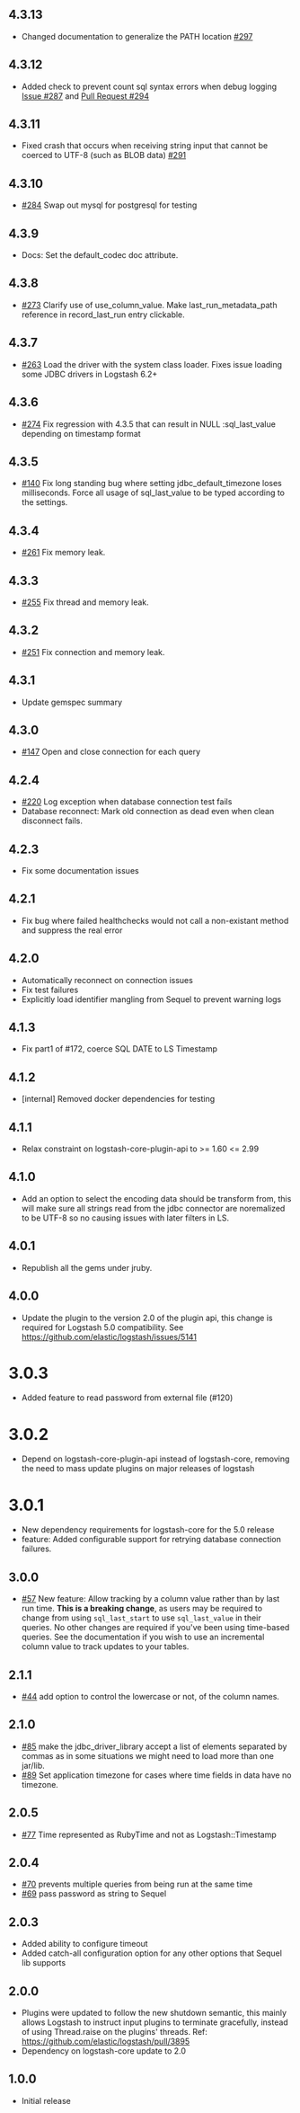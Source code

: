 ## 4.3.13
  - Changed documentation to generalize the PATH location [#297](https://github.com/logstash-plugins/logstash-input-jdbc/pull/297)

## 4.3.12
  - Added check to prevent count sql syntax errors when debug logging [Issue #287](https://github.com/logstash-plugins/logstash-input-jdbc/issue/287) and [Pull Request #294](https://github.com/logstash-plugins/logstash-input-jdbc/pull/294)

## 4.3.11
  - Fixed crash that occurs when receiving string input that cannot be coerced to UTF-8 (such as BLOB data) [#291](https://github.com/logstash-plugins/logstash-input-jdbc/pull/291)

## 4.3.10
  - [#284](https://github.com/logstash-plugins/logstash-input-jdbc/pull/284) Swap out mysql for postgresql for testing

## 4.3.9
  - Docs: Set the default_codec doc attribute.

## 4.3.8
  - [#273](https://github.com/logstash-plugins/logstash-input-jdbc/issues/273) Clarify use of use_column_value. Make last_run_metadata_path reference in record_last_run entry clickable.

## 4.3.7
  - [#263](https://github.com/logstash-plugins/logstash-input-jdbc/issues/263) Load the driver with the system class loader. Fixes issue loading some JDBC drivers in Logstash 6.2+

## 4.3.6
  - [#274](https://github.com/logstash-plugins/logstash-input-jdbc/issues/274) Fix regression with 4.3.5 that can result in NULL :sql_last_value depending on timestamp format

## 4.3.5
  - [#140](https://github.com/logstash-plugins/logstash-input-jdbc/issues/140) Fix long standing bug where setting jdbc_default_timezone loses milliseconds. Force all usage of sql_last_value to be typed according to the settings.

## 4.3.4
  - [#261](https://github.com/logstash-plugins/logstash-input-jdbc/issues/261) Fix memory leak.

## 4.3.3
  - [#255](https://github.com/logstash-plugins/logstash-input-jdbc/issues/255) Fix thread and memory leak.

## 4.3.2
  - [#251](https://github.com/logstash-plugins/logstash-input-jdbc/issues/251) Fix connection and memory leak.

## 4.3.1
  - Update gemspec summary

## 4.3.0
  - [#147](https://github.com/logstash-plugins/logstash-input-jdbc/issues/147) Open and close connection for each query

## 4.2.4
  - [#220](https://github.com/logstash-plugins/logstash-input-jdbc/issues/220) Log exception when database connection test fails
  - Database reconnect: Mark old connection as dead even when clean disconnect fails.

## 4.2.3
  - Fix some documentation issues

## 4.2.1
 - Fix bug where failed healthchecks would not call a non-existant method and suppress the real error

## 4.2.0
 - Automatically reconnect on connection issues
 - Fix test failures
 - Explicitly load identifier mangling from Sequel to prevent
   warning logs

## 4.1.3
 - Fix part1 of #172, coerce SQL DATE to LS Timestamp

## 4.1.2
 - [internal] Removed docker dependencies for testing

## 4.1.1
 - Relax constraint on logstash-core-plugin-api to >= 1.60 <= 2.99

## 4.1.0
 - Add an option to select the encoding data should be transform from,
   this will make sure all strings read from the jdbc connector are
   noremalized to be UTF-8 so no causing issues with later filters in LS.

## 4.0.1
 - Republish all the gems under jruby.

## 4.0.0
 - Update the plugin to the version 2.0 of the plugin api, this change is required for Logstash 5.0 compatibility. See https://github.com/elastic/logstash/issues/5141

# 3.0.3
 - Added feature to read password from external file (#120)

# 3.0.2
 - Depend on logstash-core-plugin-api instead of logstash-core, removing the need to mass update plugins on major releases of logstash

# 3.0.1
 - New dependency requirements for logstash-core for the 5.0 release
 - feature: Added configurable support for retrying database connection
   failures.

## 3.0.0
 - [#57](https://github.com/logstash-plugins/logstash-input-jdbc/issues/57) New feature: Allow tracking by a column value rather than by last run time.  **This is a breaking change**, as users may be required to change from using `sql_last_start` to use `sql_last_value` in their queries.  No other changes are required if you've been using time-based queries.  See the documentation if you wish to use an incremental column value to track updates to your tables.

## 2.1.1
 - [#44](https://github.com/logstash-plugins/logstash-input-jdbc/issues/44) add option to control the lowercase or not, of the column names.

## 2.1.0
 - [#85](https://github.com/logstash-plugins/logstash-input-jdbc/issues/85) make the jdbc_driver_library accept a list of elements separated by commas as in some situations we might need to load more than one jar/lib.
 - [#89](https://github.com/logstash-plugins/logstash-input-jdbc/issues/89) Set application timezone for cases where time fields in data have no timezone.

## 2.0.5
 - [#77](https://github.com/logstash-plugins/logstash-input-jdbc/issues/77) Time represented as RubyTime and not as Logstash::Timestamp

## 2.0.4
 - [#70](https://github.com/logstash-plugins/logstash-input-jdbc/pull/70) prevents multiple queries from being run at the same time
 - [#69](https://github.com/logstash-plugins/logstash-input-jdbc/pull/69) pass password as string to Sequel

## 2.0.3
 - Added ability to configure timeout
 - Added catch-all configuration option for any other options that Sequel lib supports

## 2.0.0
 - Plugins were updated to follow the new shutdown semantic, this mainly allows Logstash to instruct input plugins to terminate gracefully,
   instead of using Thread.raise on the plugins' threads. Ref: https://github.com/elastic/logstash/pull/3895
 - Dependency on logstash-core update to 2.0

## 1.0.0
 - Initial release
